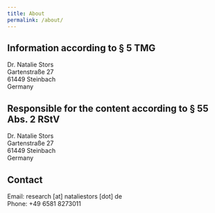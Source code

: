 ```yaml
---
title: About
permalink: /about/
---
```


## Information according to § 5 TMG

Dr. Natalie Stors<br/>
Gartenstraße 27<br/>
61449 Steinbach<br/>
Germany

## Responsible for the content according to § 55 Abs. 2 RStV

Dr. Natalie Stors<br/>
Gartenstraße 27<br/>
61449 Steinbach<br/>
Germany

## Contact

Email: research [at] nataliestors [dot] de<br/>
Phone: +49 6581 8273011
